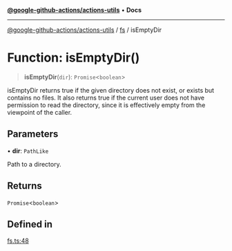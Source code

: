 [**@google-github-actions/actions-utils**](../../README.md) • **Docs**

***

[@google-github-actions/actions-utils](../../modules.md) / [fs](../README.md) / isEmptyDir

# Function: isEmptyDir()

> **isEmptyDir**(`dir`): `Promise`\<`boolean`\>

isEmptyDir returns true if the given directory does not exist, or exists but
contains no files. It also returns true if the current user does not have
permission to read the directory, since it is effectively empty from the
viewpoint of the caller.

## Parameters

• **dir**: `PathLike`

Path to a directory.

## Returns

`Promise`\<`boolean`\>

## Defined in

[fs.ts:48](https://github.com/google-github-actions/actions-utils/blob/main/src/fs.ts#L48)

